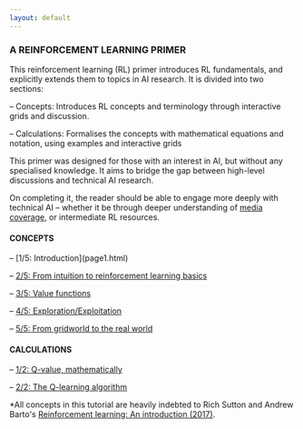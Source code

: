 ```yaml
---
layout: default
---
```


<h3> A REINFORCEMENT LEARNING PRIMER </h3>
This reinforcement learning (RL) primer introduces RL fundamentals, and explicitly extends them to topics in AI research. It is divided into two sections:

– Concepts: Introduces RL concepts and terminology through interactive grids and discussion.

– Calculations: Formalises the concepts with mathematical equations and notation, using examples and interactive grids

This primer was designed for those with an interest in AI, but without any specialised knowledge. It aims to bridge the gap between high-level discussions and technical AI research.

On completing it, the reader should be able to engage more deeply with technical AI  – whether it be through deeper understanding of <a href = "https://www.nytimes.com/2019/05/30/science/deep-mind-artificial-intelligence.html">media coverage</a>, or intermediate RL resources.

<h4>CONCEPTS</h4> 
– [1/5: Introduction](page1.html)

– [2/5: From intuition to reinforcement learning basics](new_page2.html)

– [3/5: Value functions](new_page3.html)

– [4/5: Exploration/Exploitation](new_page4.html)

– [5/5: From gridworld to the real world ](new_page5.html)

<h4>CALCULATIONS</h4> 

– [1/2: Q-value, mathematically](page8A.html)

– [2/2: The Q-learning algorithm](page7.html)



*All concepts in this tutorial are heavily indebted to Rich Sutton and Andrew Barto's [Reinforcement learning: An introduction (2017)](http://incompleteideas.net/book/bookdraft2017nov5.pdf). 
